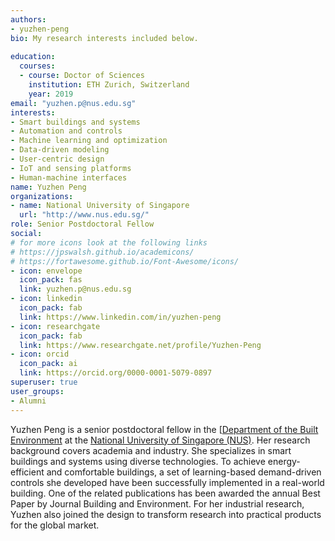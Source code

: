```yaml
---
authors:
- yuzhen-peng
bio: My research interests included below.
 
education:
  courses:
  - course: Doctor of Sciences
    institution: ETH Zurich, Switzerland
    year: 2019
email: "yuzhen.p@nus.edu.sg"
interests:
- Smart buildings and systems
- Automation and controls
- Machine learning and optimization
- Data-driven modeling
- User-centric design
- IoT and sensing platforms
- Human-machine interfaces
name: Yuzhen Peng
organizations:
- name: National University of Singapore
  url: "http://www.nus.edu.sg/"
role: Senior Postdoctoral Fellow
social:
# for more icons look at the following links
# https://jpswalsh.github.io/academicons/
# https://fortawesome.github.io/Font-Awesome/icons/
- icon: envelope
  icon_pack: fas
  link: yuzhen.p@nus.edu.sg
- icon: linkedin
  icon_pack: fab
  link: https://www.linkedin.com/in/yuzhen-peng
- icon: researchgate
  icon_pack: fab
  link: https://www.researchgate.net/profile/Yuzhen-Peng
- icon: orcid
  icon_pack: ai
  link: https://orcid.org/0000-0001-5079-0897
superuser: true
user_groups:
- Alumni
---
```


Yuzhen Peng is a senior postdoctoral fellow in the [[Department of the Built Environment](https://cde.nus.edu.sg/dbe/) at the [National University of Singapore (NUS)](http://www.nus.edu.sg). Her research background covers academia and industry. She specializes in smart buildings and systems using diverse technologies. To achieve energy-efficient and comfortable buildings, a set of learning-based demand-driven controls she developed have been successfully implemented in a real-world building. One of the related publications has been awarded the annual Best Paper by Journal Building and Environment. For her industrial research, Yuzhen also joined the design to transform research into practical products for the global market.




